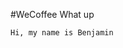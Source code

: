 #WeCoffee
What up

<html>

<head>
    <title>My First HTML Page</title>
</head>

<body>
  
  
    Hi, my name is Benjamin


</body>

</html>
